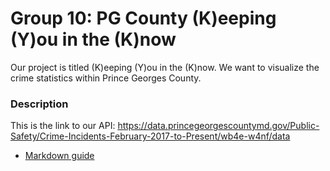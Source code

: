 # Group 10: PG County (K)eeping (Y)ou in the (K)now
Our project is titled (K)eeping (Y)ou in the (K)now. We want to visualize the crime statistics within Prince Georges County.

### Description
This is the link to our API: https://data.princegeorgescountymd.gov/Public-Safety/Crime-Incidents-February-2017-to-Present/wb4e-w4nf/data
* [Markdown guide](https://www.markdownguide.org/cheat-sheet/)
